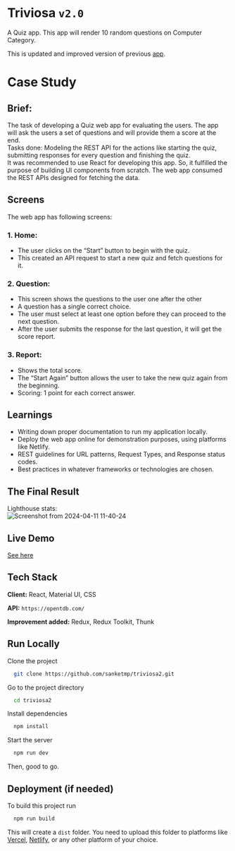 # Triviosa `v2.0`

A Quiz app. This app will render 10 random questions on Computer Category.

This is updated and improved version of previous [app](https://github.com/sanketmp/triviosa).

# Case Study

## Brief:

The task of developing a Quiz web app for evaluating the users. The app will ask the users a set of questions and will provide them a score at the end. <br/>
Tasks done: Modeling the REST API for the actions like starting the quiz, submitting responses for every
question and finishing the quiz.<br/>
It was recommended to use React for developing this app. So, it fulfilled the purpose of building UI
components from scratch. The web app consumed the
REST APIs designed for fetching the data.

## Screens

The web app has following screens:

### 1. Home:

- The user clicks on the “Start” button to begin with the quiz.
- This created an API request to start a new quiz and fetch questions for it.

### 2. Question:

- This screen shows the questions to the user one after the other
- A question has a single correct choice.
- The user must select at least one option before they can proceed to the next question.
- After the user submits the response for the last question, it will get the score report.

### 3. Report:

- Shows the total score.
- The “Start Again” button allows the user to take the new quiz again from the beginning.
- Scoring: 1 point for each correct answer.

## Learnings

- Writing down proper documentation to run my application locally.
- Deploy the web app online for demonstration purposes, using platforms like Netlify.
- REST guidelines for URL patterns, Request Types, and Response status codes.
- Best practices in whatever frameworks or technologies are chosen.

## The Final Result
Lighthouse stats: <br/>
![Screenshot from 2024-04-11 11-40-24](https://github.com/sanketmp/triviosa2/assets/68698332/97a4a127-5db6-48bf-9440-30dd446c4607)



## Live Demo

[See here](https://trytriviosa.netlify.app/)

## Tech Stack

**Client:** React, Material UI, CSS

**API:** `https://opentdb.com/`

**Improvement added:** Redux, Redux Toolkit, Thunk

## Run Locally

Clone the project

```bash
  git clone https://github.com/sanketmp/triviosa2.git
```

Go to the project directory

```bash
  cd triviosa2
```

Install dependencies

```bash
  npm install
```

Start the server

```bash
  npm run dev
```

Then, good to go.

## Deployment (if needed)

To build this project run

```bash
  npm run build
```

This will create a `dist` folder. You need to upload this folder to platforms like [Vercel](https://vercel.com/), [Netlify](https://www.netlify.com), or any other platform of your choice.
